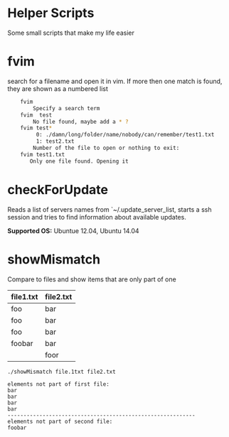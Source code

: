Helper Scripts
=======

Some small scripts that make my life easier


fvim
=======

search for a filename and open it in vim. If more then one match 
is found, they are shown as a numbered list



```bash
	fvim
	 	Specify a search term
	fvim  test
		No file found, maybe add a * ?
    fvim test*
    	 0: ./damn/long/folder/name/nobody/can/remember/test1.txt
    	 1: test2.txt
    	Number of the file to open or nothing to exit:
    fvim test1.txt
       Only one file found. Opening it

```

checkForUpdate
=========

Reads a list of servers names from `~/.update_server_list, starts a ssh session and
tries to find information about available updates.

**Supported OS:** Ubuntue 12.04, Ubuntu 14.04


showMismatch
=========

Compare to files and show items that are only part of one

| file1.txt | file2.txt |
| --------- | --------- |
| foo       | bar       |
| foo       | bar       |
| foo       | bar       |
| foobar    | bar       |
|           | foor      |



```
./showMismatch file.1txt file2.txt

elements not part of first file: 
bar
bar
bar
bar
-----------------------------------------------------------
elements not part of second file: 
foobar
```